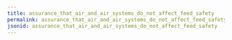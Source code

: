 ```yaml
---
title: assurance_that_air_and_air_systems_do_not_affect_feed_safety
permalink: assurance_that_air_and_air_systems_do_not_affect_feed_safety.html
jsonid: assurance_that_air_and_air_systems_do_not_affect_feed_safety
---
```

